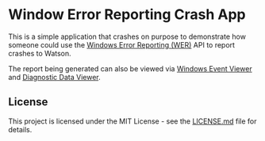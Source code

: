 # Window Error Reporting Crash App

This is a simple application that crashes on purpose to demonstrate how someone could use the [Windows Error Reporting (WER)](https://learn.microsoft.com/en-us/windows/win32/api/_wer/) API to report crashes to Watson.

The report being generated can also be viewed via [Windows Event Viewer](https://learn.microsoft.com/en-us/shows/inside/event-viewer) and [Diagnostic Data Viewer](https://learn.microsoft.com/en-us/windows/privacy/diagnostic-data-viewer-overview).

## License

This project is licensed under the MIT License - see the [LICENSE.md](LICENSE.md) file for details.
